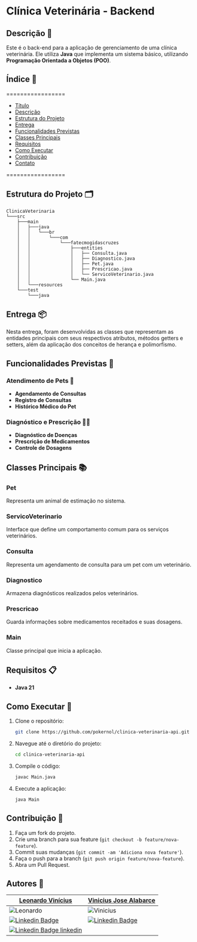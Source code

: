 # Clínica Veterinária - Backend

## Descrição 📝
Este é o back-end para a aplicação de gerenciamento de uma clínica veterinária. Ele utiliza **Java** que implementa um sistema básico, utilizando **Programação Orientada a Objetos (POO)**.

## Índice 🔗

=================

* [Título](#clínica-veterinária-api)
* [Descrição](#descrição)
* [Estrutura do Projeto](#estrutura-do-projeto)
* [Entrega](#entrega)
* [Funcionalidades Previstas](#funcionalidades-previstas)
* [Classes Principais](#classes-principais)
* [Requisitos](#requisitos)
* [Como Executar](#como-executar)
* [Contribuição](#contribuição)
* [Contato](#contato)

=================

## Estrutura do Projeto 🗂
```
ClinicaVeterinaria
└───src
    ├───main
    │   ├───java
    │   │   └───br
    │   │       └───com
    │   │           └───fatecmogidascruzes
    │   │               ├───entities
    │   │               │   ├── Consulta.java
    │   │               │   ├── Diagnostico.java
    │   │               │   ├── Pet.java
    │   │               │   ├── Prescricao.java
    │   │               │   └── ServicoVeterinario.java
    │   │               └── Main.java
    │   └───resources
    └───test
        └───java
```

## Entrega 📦
Nesta entrega, foram desenvolvidas as classes que representam as entidades principais com seus respectivos atributos, métodos getters e setters, além da aplicação dos conceitos de herança e polimorfismo.

## Funcionalidades Previstas 🔮

### Atendimento de Pets 📝
- **Agendamento de Consultas**
- **Registro de Consultas**
- **Histórico Médico do Pet**

### Diagnóstico e Prescrição 📜💊
- **Diagnóstico de Doenças**
- **Prescrição de Medicamentos**
- **Controle de Dosagens**

## Classes Principais 📚

### Pet
Representa um animal de estimação no sistema.

### ServicoVeterinario
Interface que define um comportamento comum para os serviços veterinários.

### Consulta
Representa um agendamento de consulta para um pet com um veterinário.

### Diagnostico
Armazena diagnósticos realizados pelos veterinários.

### Prescricao
Guarda informações sobre medicamentos receitados e suas dosagens.

### Main
Classe principal que inicia a aplicação.

## Requisitos 📋

- **Java 21**

## Como Executar 🚀

1. Clone o repositório:
   ```bash
   git clone https://github.com/pokernol/clinica-veterinaria-api.git
   ```
2. Navegue até o diretório do projeto:
   ```bash
   cd clinica-veterinaria-api
   ```
3. Compile o código:
   ```bash
   javac Main.java
   ```
4. Execute a aplicação:
   ```bash
   java Main
   ```

## Contribuição 🤝

1. Faça um fork do projeto.
2. Crie uma branch para sua feature (`git checkout -b feature/nova-feature`).
3. Commit suas mudanças (`git commit -am 'Adiciona nova feature'`).
4. Faça o push para a branch (`git push origin feature/nova-feature`).
5. Abra um Pull Request.

## Autores 👤

| [Leonardo Vinícius](https://www.linkedin.com/in/leonardo-vin%C3%ADcius25/)| [Vinicius Jose Alabarce](https://www.linkedin.com/in/viniciusjoseab/)|
|----------------------------------------------------------------------------------------------------------------------------------------------------------------------------------|----------------------------------------------------------------------------------------------------------------------------------------------------------------------------|
| ![Leonardo](https://avatars.githubusercontent.com/u/100011077?v=4&s=200)| ![Vinicius](https://media.licdn.com/dms/image/v2/D4D03AQEQsvWxTFhmQQ/profile-displayphoto-shrink_200_200/profile-displayphoto-shrink_200_200/0/1706135886069?e=1748476800&v=beta&t=BHNz6htvJaK6V-Yzs8OdtNMl6L_D5UGj46m-axbRgy4)|
| [![Linkedin Badge](https://img.shields.io/badge/-Leonardo_Vinícius-blue?style=flat-square&logo=Linkedin&logoColor=white)](https://www.linkedin.com/in/leonardo-vin%C3%ADcius25/) | [![Linkedin Badge](https://img.shields.io/badge/-Vinicius_Jose_Alabarce-blue?style=flat-square&logo=Linkedin&logoColor=white)](https://www.linkedin.com/in/viniciusjoseab/)|  
| [![Linkedin Badge linkedin](https://img.shields.io/badge/-Leonardo_Vinícius-39E09B?style=flat-square&logo=linktree&logoColor=white)](https://linktr.ee/pokernol)||